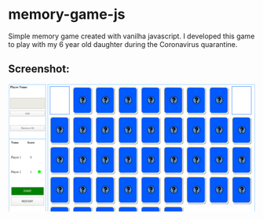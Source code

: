 # memory-game-js

Simple memory game created with vanilha javascript. I developed this game to play with my 6 year old daughter during the Coronavirus quarantine.

## Screenshot: 

<img src="assets/screenshot.png"/>
